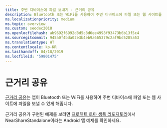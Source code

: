```yaml
---
title: 주변 디바이스에 파일 보내기 - 근거리 공유
description: Bluetooth 또는 WiFi를 사용하여 주변 디바이스에 파일 또는 웹 사이트를 보냅니다.
ms.localizationpriority: medium
ms.topic: overview
ms.custom: seodec2018
ms.openlocfilehash: ab9692f6992d8d5c8d6ee4998f93473b6b13f5c4
ms.sourcegitcommit: 945a0f4bda02e3b4eb9a665379c2af9bd5285a53
ms.translationtype: HT
ms.contentlocale: ko-KR
ms.lasthandoff: 04/18/2019
ms.locfileid: "59801475"
---
```

# <a name="nearby-sharing"></a>근거리 공유

[근거리 공유](https://blogs.windows.com/windowsexperience/2018/06/18/windows-10-tip-how-to-start-using-nearby-sharing-with-the-windows-10-april-2018-update/#SpPj2lqAq22UdMVS.97)는 앱이 Bluetooth 또는 WiFi를 사용하여 주변 디바이스에 파일 또는 웹 사이트에 파일을 보낼 수 있게 해줍니다.

근거리 공유가 구현된 예제를 보려면 [프로젝트 로마 샘플 리포지토리](https://github.com/Microsoft/project-rome)에서 NearShareStandalone이라는 Android 앱 예제를 확인하세요.